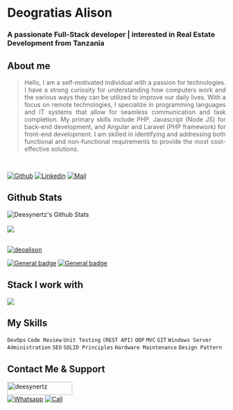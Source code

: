 # Deogratias Alison

### A passionate Full-Stack developer | interested in Real Estate Development  from Tanzania

## About me

> <p align="justify"> Hello, I am a self-motivated individual with a passion for technologies. I have a strong curiosity for understanding how computers work and the various ways they can be utilized to improve our daily lives. With a focus on remote technologies, I specialize in programming languages and IT systems that allow for seamless communication and task completion. My primary skills include PHP, Javascript (Node JS) for back-end development, and Angular and Laravel (PHP framework) for front-end development. I am skilled in identifying and addressing both functional and non-functional requirements to provide the most cost-effective solutions.</p>

<br>

[![Github](https://img.shields.io/github/followers/deesynertz?label=Follow&style=social)](https://github.com/deesynertz)
[![Linkedin](https://img.shields.io/badge/-Deogratias%20Alison-blue?style=flat-square&logo=linkedin&logoColor=white&link=https://www.linkedin.com/in/deogratias-alison/)](https://www.linkedin.com/in/deogratias-alison/)
[![Mail](https://img.shields.io/badge/-deesynertz@gmail.com-gray?style=flat-square&logo=gmail&logoColor=red&link=)](mailto:deesynertz@gmail.com)


## Github Stats  

<img align="" alt="Deesynertz's Github Stats" src="https://github-readme-stats.vercel.app/api?username=deesynertz&show_icons=true&hide_border=true&count_private=true" />

<br>
<br>
<a  href="https://github.com/anuraghazra/github-readme-stats">
  <img align="center" src="https://github-readme-stats.vercel.app/api/top-langs/?username=deesynertz&show_icons=true&layout=compact" />
</a>

<br>
<br>

<p align="left"> <a href="https://twitter.com/deoalison" target="blank"><img src="https://img.shields.io/twitter/follow/deoalison?logo=twitter&style=for-the-badge" alt="deoalison" /></a> </p>

[![General badge](https://img.shields.io/badge/Facebook-1877F2?style=for-the-badge&logo=facebook&logoColor=white)](https://www.facebook.com/deesynertz)
[![General badge](https://img.shields.io/badge/Instagram-E4405F?style=for-the-badge&logo=instagram&logoColor=white)](https://www.instagram.com/deesynertz/)


## Stack I work with

<a href="#">
    <img src="https://skillicons.dev/icons?i=dart,php,laravel,python,django,html,css,javascript,typescript,java,spring,bootstrap,tailwind,nodejs,express,angular,git,github,docker,linux,atom,vscode,vim,photoshop,illustrator&theme=dark" />
  </a>
<br />


## My Skills
<p align="justify">

  `DevOps`
  `Code Review`
  `Unit Testing`
  `(REST API)`
  `OOP`
  `MVC`
  `GIT`
  `Windows Server Administration`
  `SEO`
  `SOLID Principles`
  `Hardware Maintenance`
  `Design Pattern`
</p>

## Contact Me & Support
<p><a href="https://www.buymeacoffee.com/deesynertz"> <img align="left" src="https://cdn.buymeacoffee.com/buttons/v2/default-yellow.png" height="30" width="150" alt="deesynertz" /></a></p><br>

<p>

[![Whatsapp](https://img.shields.io/badge/-Deogratias%20Alison-green?style=flat-square&logo=whatsapp&logoColor=white&link=https://wa.me/0744004897)](https://wa.me/0744004897) [![Call](https://img.shields.io/badge/-Click%20To%20Call-blue?style=flat-square&logo=mobile&logoColor=white&link=tel://+255744004897)](tel://+255744004897)
</p>
